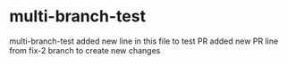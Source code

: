 # multi-branch-test
multi-branch-test
added new line in this file to test PR
added new PR line from fix-2 branch
to create new changes

